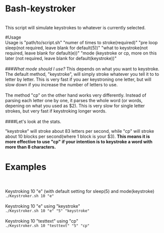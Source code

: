 # Bash-keystroker
<br>
This script will simulate keystrokes to whatever is currently selected.
<br>

#Usage
<br>
Usage is "path/to/script.sh" "numer of times to stroke(required)" "pre loop sleep(not required, leave blank for default(5))" "what to keystroke(not required, leave blank for default(e))" "mode (keystroke or cp, more on this later (not required, leave blank for default(keystroke))"
<br><br>
###*What mode should I use?*
This depends on what you want to keystroke. The default method, "keystroke", will simply stroke whatever you tell it to to letter by letter. This is very fast if you aer keystroning one letter, but will slow down if you increase the number of letters to use.
<br><br>
The method "cp" on the other hand works very differently. Instead of parsing each letter one by one, it parses the whole word (or words, depening on what you used as $2). This is very slow for single letter strokes, but very fast if keystroking longer words. 
<br><br>
####Let's look at the stats. 

"keystroke" will stroke about 83 letters per second, while "cp" will stroke about 10 blocks per second(where 1 block is your $3). **This means it is more effective to use "cp" if your intention is to keystroke a word with more than 8 characters.**
<br>
# Examples
<br><br>
Keystroking 10 "e" (with default setting for sleep(5) and mode(keystroke)
<br>
`./Keystroker.sh 10 "e"`
<br><br>
Keystroking 10 "e" using "keystroke"
<br>
`./Keystroker.sh 10 "e" "5" "keystroke"`
<br><br>
Keystroking 10 "testtext" using "cp"
<br>
`./Keystroker.sh 10 "testtext" "5" "cp"`
